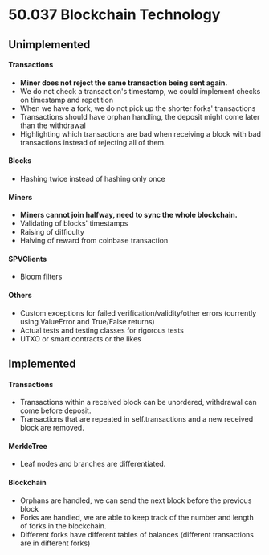# 50.037 Blockchain Technology
## Unimplemented 
#### Transactions
* **Miner does not reject the same transaction being sent again.**
* We do not check a transaction's timestamp, we could implement checks on timestamp and repetition
* When we have a fork, we do not pick up the shorter forks' transactions
* Transactions should have orphan handling, the deposit might come later than the withdrawal
* Highlighting which transactions are bad when receiving a block with bad transactions instead of rejecting all of them.
#### Blocks
* Hashing twice instead of hashing only once
#### Miners
* **Miners cannot join halfway, need to sync the whole blockchain.**
* Validating of blocks' timestamps
* Raising of difficulty
* Halving of reward from coinbase transaction
#### SPVClients
* Bloom filters
#### Others
* Custom exceptions for failed verification/validity/other errors (currently using ValueError and True/False returns)
* Actual tests and testing classes for rigorous tests
* UTXO or smart contracts or the likes

## Implemented
#### Transactions
* Transactions within a received block can be unordered, withdrawal can come before deposit.
* Transactions that are repeated in self.transactions and a new received block are removed.
#### MerkleTree
* Leaf nodes and branches are differentiated.
#### Blockchain
* Orphans are handled, we can send the next block before the previous block
* Forks are handled, we are able to keep track of the number and length of forks in the blockchain.
* Different forks have different tables of balances (different transactions are in different forks)
